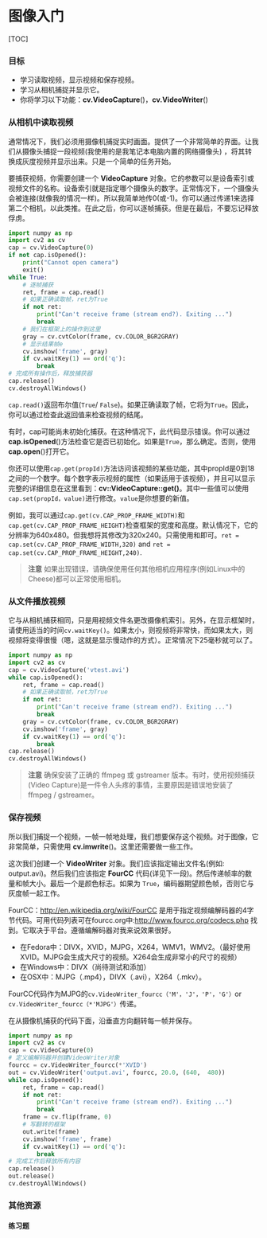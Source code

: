# 图像入门

[TOC] 

### 目标
- 学习读取视频，显示视频和保存视频。
- 学习从相机捕捉并显示它。
- 你将学习以下功能：**cv.VideoCapture**()，**cv.VideoWriter**()

### 从相机中读取视频

通常情况下，我们必须用摄像机捕捉实时画面。提供了一个非常简单的界面。让我们从摄像头捕捉一段视频(我使用的是我笔记本电脑内置的网络摄像头) ，将其转换成灰度视频并显示出来。只是一个简单的任务开始。

要捕获视频，你需要创建一个 **VideoCapture** 对象。它的参数可以是设备索引或视频文件的名称。设备索引就是指定哪个摄像头的数字。正常情况下，一个摄像头会被连接(就像我的情况一样)。所以我简单地传0(或-1)。你可以通过传递1来选择第二个相机，以此类推。在此之后，你可以逐帧捕获。但是在最后，不要忘记释放俘虏。

```python
import numpy as np
import cv2 as cv
cap = cv.VideoCapture(0)
if not cap.isOpened():
    print("Cannot open camera")
    exit()
while True:
    # 逐帧捕获
    ret, frame = cap.read()
    # 如果正确读取帧，ret为True
    if not ret:
        print("Can't receive frame (stream end?). Exiting ...")
        break
    # 我们在框架上的操作到这里
    gray = cv.cvtColor(frame, cv.COLOR_BGR2GRAY)
    # 显示结果帧e
    cv.imshow('frame', gray)
    if cv.waitKey(1) == ord('q'):
        break
# 完成所有操作后，释放捕获器
cap.release()
cv.destroyAllWindows()
```

`cap.read()`返回布尔值(`True`/ `False`)。如果正确读取了帧，它将为`True`。因此，你可以通过检查此返回值来检查视频的结尾。

有时，cap可能尚未初始化捕获。在这种情况下，此代码显示错误。你可以通过**cap.isOpened**()方法检查它是否已初始化。如果是`True`，那么确定。否则，使用**cap.open**()打开它。

你还可以使用`cap.get(propId)`方法访问该视频的某些功能，其中propId是0到18之间的一个数字。每个数字表示视频的属性（如果适用于该视频），并且可以显示完整的详细信息在这里看到：**cv::VideoCapture::get()**。其中一些值可以使用`cap.set(propId，value)`进行修改。`value`是你想要的新值。

例如，我可以通过`cap.get(cv.CAP_PROP_FRAME_WIDTH)`和`cap.get(cv.CAP_PROP_FRAME_HEIGHT)`检查框架的宽度和高度。默认情况下，它的分辨率为640x480。但我想将其修改为320x240。只需使用和即可。`ret = cap.set(cv.CAP_PROP_FRAME_WIDTH,320)` and `ret = cap.set(cv.CAP_PROP_FRAME_HEIGHT,240)`.

> **注意**
  如果出现错误，请确保使用任何其他相机应用程序(例如Linux中的Cheese)都可以正常使用相机。

### 从文件播放视频

它与从相机捕获相同，只是用视频文件名更改摄像机索引。另外，在显示框架时，请使用适当的时间`cv.waitKey()`。如果太小，则视频将非常快，而如果太大，则视频将变得很慢（嗯，这就是显示慢动作的方式）。正常情况下25毫秒就可以了。

```python
import numpy as np
import cv2 as cv
cap = cv.VideoCapture('vtest.avi')
while cap.isOpened():
    ret, frame = cap.read()
    # 如果正确读取帧，ret为True
    if not ret:
        print("Can't receive frame (stream end?). Exiting ...")
        break
    gray = cv.cvtColor(frame, cv.COLOR_BGR2GRAY)
    cv.imshow('frame', gray)
    if cv.waitKey(1) == ord('q'):
        break
cap.release()
cv.destroyAllWindows()
```

> **注意**
确保安装了正确的 ffmpeg 或 gstreamer 版本。有时，使用视频捕获(Video Capture)是一件令人头疼的事情，主要原因是错误地安装了 ffmpeg / gstreamer。

### 保存视频
所以我们捕捉一个视频，一帧一帧地处理，我们想要保存这个视频。对于图像，它非常简单，只需使用 **cv.imwrite**()。这里还需要做一些工作。

这次我们创建一个 **VideoWriter** 对象。我们应该指定输出文件名(例如: output.avi)。然后我们应该指定 **FourCC** 代码(详见下一段)。然后传递帧率的数量和帧大小。最后一个是颜色标志。如果为 `True`，编码器期望颜色帧，否则它与灰度帧一起工作。

FourCC：http://en.wikipedia.org/wiki/FourCC 是用于指定视频编解码器的4字节代码。可用代码列表可在fourcc.org中:http://www.fourcc.org/codecs.php 找到。它取决于平台。遵循编解码器对我来说效果很好。

- 在Fedora中：DIVX，XVID，MJPG，X264，WMV1，WMV2。（最好使用XVID。MJPG会生成大尺寸的视频。X264会生成非常小的尺寸的视频）
- 在Windows中：DIVX（尚待测试和添加）
- 在OSX中：MJPG（.mp4），DIVX（.avi），X264（.mkv）。

FourCC代码作为MJPG的`cv.VideoWriter_fourcc（'M'，'J'，'P'，'G'）`or `cv.VideoWriter_fourcc（*'MJPG'）`传递。

在从摄像机捕获的代码下面，沿垂直方向翻转每一帧并保存。

```python
import numpy as np
import cv2 as cv
cap = cv.VideoCapture(0)
# 定义编解码器并创建VideoWriter对象
fourcc = cv.VideoWriter_fourcc(*'XVID')
out = cv.VideoWriter('output.avi', fourcc, 20.0, (640,  480))
while cap.isOpened():
    ret, frame = cap.read()
    if not ret:
        print("Can't receive frame (stream end?). Exiting ...")
        break
    frame = cv.flip(frame, 0)
    # 写翻转的框架
    out.write(frame)
    cv.imshow('frame', frame)
    if cv.waitKey(1) == ord('q'):
        break
# 完成工作后释放所有内容
cap.release()
out.release()
cv.destroyAllWindows()
```

### 其他资源

#### 练习题